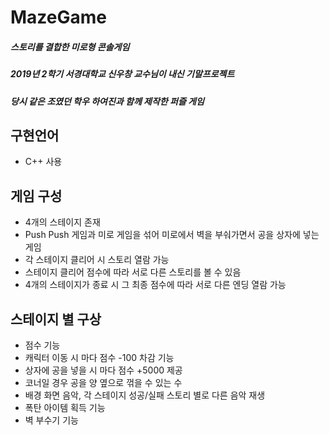# MazeGame
##### 스토리를 결합한 미로형 콘솔게임

##### 2019년 2학기 서경대학교 신우창 교수님이 내신 기말프로젝트
##### 당시 같은 조였던 학우 하여진과 함께 제작한 퍼즐 게임

## 구현언어
- C++ 사용

## 게임 구성
- 4개의 스테이지 존재
- Push Push 게임과 미로 게임을 섞어 미로에서 벽을 부숴가면서 공을 상자에 넣는 게임
- 각 스테이지 클리어 시 스토리 열람 가능
- 스테이지 클리어 점수에 따라 서로 다른 스토리를 볼 수 있음
- 4개의 스테이지가 종료 시 그 최종 점수에 따라 서로 다른 엔딩 열람 가능

## 스테이지 별 구상
- 점수 기능
- 캐릭터 이동 시 마다 점수 -100 차감 기능
- 상자에 공을 넣을 시 마다 점수 +5000 제공
- 코너일 경우 공을 양 옆으로 꺾을 수 있는 수
- 배경 화면 음악, 각 스테이지 성공/실패 스토리 별로 다른 음악 재생
- 폭탄 아이템 획득 기능
- 벽 부수기 기능
